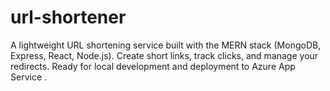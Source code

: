 # url-shortener
A lightweight URL shortening service built with the MERN stack (MongoDB, Express, React, Node.js). Create short links, track clicks, and manage your redirects. Ready for local development and deployment to Azure App Service .

